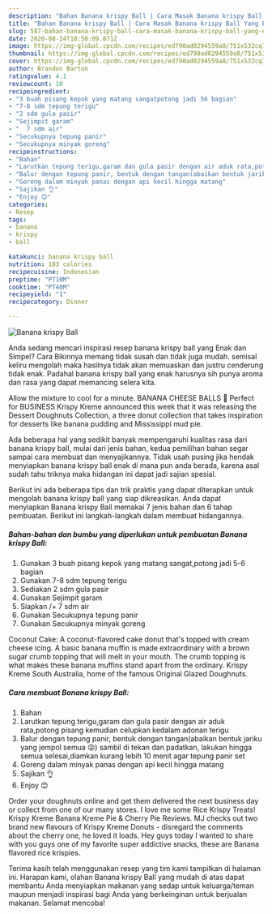 ```yaml
---
description: "Bahan Banana krispy Ball | Cara Masak Banana krispy Ball Yang Enak Dan Mudah"
title: "Bahan Banana krispy Ball | Cara Masak Banana krispy Ball Yang Enak Dan Mudah"
slug: 587-bahan-banana-krispy-ball-cara-masak-banana-krispy-ball-yang-enak-dan-mudah
date: 2020-08-24T18:50:09.071Z
image: https://img-global.cpcdn.com/recipes/ed790ad0294559a8/751x532cq70/banana-krispy-ball-foto-resep-utama.jpg
thumbnail: https://img-global.cpcdn.com/recipes/ed790ad0294559a8/751x532cq70/banana-krispy-ball-foto-resep-utama.jpg
cover: https://img-global.cpcdn.com/recipes/ed790ad0294559a8/751x532cq70/banana-krispy-ball-foto-resep-utama.jpg
author: Brandon Barton
ratingvalue: 4.1
reviewcount: 10
recipeingredient:
- "3 buah pisang kepok yang matang sangatpotong jadi 56 bagian"
- "7-8 sdm tepung terigu"
- "2 sdm gula pasir"
- "Sejimpit garam"
- "  7 sdm air"
- "Secukupnya tepung panir"
- "Secukupnya minyak goreng"
recipeinstructions:
- "Bahan"
- "Larutkan tepung terigu,garam dan gula pasir dengan air aduk rata,potong pisang kemudian celupkan kedalam adonan terigu"
- "Balur dengan tepung panir, bentuk dengan tangan(abaikan bentuk jariku yang jempol semua 😜) sambil di tekan dan padatkan, lakukan hingga semua selesai,diamkan kurang lebih 10 menit agar tepung panir set"
- "Goreng dalam minyak panas dengan api kecil hingga matang"
- "Sajikan 👌"
- "Enjoy 😊"
categories:
- Resep
tags:
- banana
- krispy
- ball

katakunci: banana krispy ball 
nutrition: 183 calories
recipecuisine: Indonesian
preptime: "PT10M"
cooktime: "PT40M"
recipeyield: "1"
recipecategory: Dinner

---
```



![Banana krispy Ball](https://img-global.cpcdn.com/recipes/ed790ad0294559a8/751x532cq70/banana-krispy-ball-foto-resep-utama.jpg)

Anda sedang mencari inspirasi resep banana krispy ball yang Enak dan Simpel? Cara Bikinnya memang tidak susah dan tidak juga mudah. semisal keliru mengolah maka hasilnya tidak akan memuaskan dan justru cenderung tidak enak. Padahal banana krispy ball yang enak harusnya sih punya aroma dan rasa yang dapat memancing selera kita.

Allow the mixture to cool for a minute. BANANA CHEESE BALLS 💓 Perfect for BUSINESS Krispy Kreme announced this week that it was releasing the Dessert Doughnuts Collection, a three donut collection that takes inspiration for desserts like banana pudding and Mississippi mud pie.

Ada beberapa hal yang sedikit banyak mempengaruhi kualitas rasa dari banana krispy ball, mulai dari jenis bahan, kedua pemilihan bahan segar sampai cara membuat dan menyajikannya. Tidak usah pusing jika hendak menyiapkan banana krispy ball enak di mana pun anda berada, karena asal sudah tahu triknya maka hidangan ini dapat jadi sajian spesial.


Berikut ini ada beberapa tips dan trik praktis yang dapat diterapkan untuk mengolah banana krispy ball yang siap dikreasikan. Anda dapat menyiapkan Banana krispy Ball memakai 7 jenis bahan dan 6 tahap pembuatan. Berikut ini langkah-langkah dalam membuat hidangannya.

<!--inarticleads1-->

##### Bahan-bahan dan bumbu yang diperlukan untuk pembuatan Banana krispy Ball:

1. Gunakan 3 buah pisang kepok yang matang sangat,potong jadi 5-6 bagian
1. Gunakan 7-8 sdm tepung terigu
1. Sediakan 2 sdm gula pasir
1. Gunakan Sejimpit garam
1. Siapkan  /+ 7 sdm air
1. Gunakan Secukupnya tepung panir
1. Gunakan Secukupnya minyak goreng


Coconut Cake: A coconut-flavored cake donut that&#39;s topped with cream cheese icing. A basic banana muffin is made extraordinary with a brown sugar crumb topping that will melt in your mouth. The crumb topping is what makes these banana muffins stand apart from the ordinary. Krispy Kreme South Australia, home of the famous Original Glazed Doughnuts. 

<!--inarticleads2-->

##### Cara membuat Banana krispy Ball:

1. Bahan
1. Larutkan tepung terigu,garam dan gula pasir dengan air aduk rata,potong pisang kemudian celupkan kedalam adonan terigu
1. Balur dengan tepung panir, bentuk dengan tangan(abaikan bentuk jariku yang jempol semua 😜) sambil di tekan dan padatkan, lakukan hingga semua selesai,diamkan kurang lebih 10 menit agar tepung panir set
1. Goreng dalam minyak panas dengan api kecil hingga matang
1. Sajikan 👌
1. Enjoy 😊


Order your doughnuts online and get them delivered the next business day or collect from one of our many stores. I love me some Rice Krispy Treats! Krispy Kreme Banana Kreme Pie &amp; Cherry Pie Reviews. MJ checks out two brand new flavours of Krispy Kreme Donuts - disregard the comments about the cherry one, he loved it loads. Hey guys today I wanted to share with you guys one of my favorite super addictive snacks, these are Banana flavored rice krispies. 

Terima kasih telah menggunakan resep yang tim kami tampilkan di halaman ini. Harapan kami, olahan Banana krispy Ball yang mudah di atas dapat membantu Anda menyiapkan makanan yang sedap untuk keluarga/teman maupun menjadi inspirasi bagi Anda yang berkeinginan untuk berjualan makanan. Selamat mencoba!
